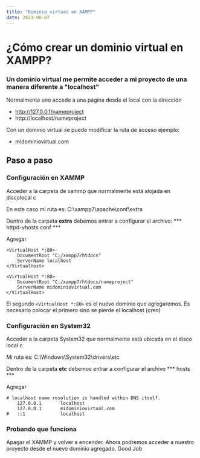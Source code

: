 ```yaml
---
title: "Dominio virtual en XAMPP"
date: 2023-06-07
---
```


# ¿Cómo crear un dominio virtual en XAMPP?

### Un dominio virtual me permite acceder a mi proyecto de una manera diferente a "localhost"

Normalmente uno accede a una página desde el local con la dirección 

- http://127.0.0.1/nameproject
- http://localhost/nameproject

Con un dominio virtual se puede modificar la ruta de acceso ejemplo:

- midominiovirtual.com

## Paso a paso

### Configuración en XAMMP

Acceder a la carpeta de xammp que normalmente está alojada en discolocal c

En este caso mi ruta es: C:\xampp7\apache\conf\extra

Dentro de la carpeta **extra** debemos entrar a configurar el archivo: *** httpd-vhosts.conf ***

Agregar

```
<VirtualHost *:80>
    DocumentRoot "C:/xampp7/htdocs"
    ServerName localhost
</VirtualHost>

<VirtualHost *:80>
    DocumentRoot "C:/xampp7/htdocs/nameproject"
    ServerName midominiovirtual.com
</VirtualHost>
```

El segundo ``` <VirtualHost *:80> ``` es el nuevo dominio que agregaremos. Es necesario colocar el primero sino se pierde el localhost (creo)

### Configuración en System32

Acceder a la carpeta System32 que normalmente está ubicada en el disco local c

Mi ruta es: C:\Windows\System32\drivers\etc

Dentro de la carpeta **etc** debemos entrar a configurar el archivo *** hosts ***

Agregar

```
# localhost name resolution is handled within DNS itself.
	127.0.0.1       localhost
	127.0.0.1       midominiovirtual.com
#	::1             localhost
```

### Probando que funciona

Apagar el XAMMP y volver a encender. Ahora podremos acceder a nuestro proyecto desde el nuevo dominio agregado. Good Job